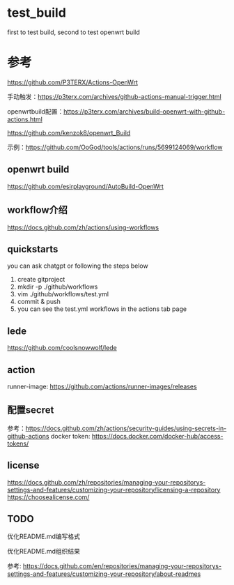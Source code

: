 # test_build
first to test build, second to test openwrt build

# 参考
https://github.com/P3TERX/Actions-OpenWrt

手动触发：https://p3terx.com/archives/github-actions-manual-trigger.html

openwrtbuild配置：https://p3terx.com/archives/build-openwrt-with-github-actions.html

https://github.com/kenzok8/openwrt_Build

示例：https://github.com/OoGod/tools/actions/runs/5699124069/workflow

## openwrt build
https://github.com/esirplayground/AutoBuild-OpenWrt

## workflow介绍
https://docs.github.com/zh/actions/using-workflows

## quickstarts
you can ask chatgpt
or following the steps below
1. create gitproject
2. mkdir -p ./github/workflows
3. vim ./github/workflows/test.yml 
4. commit & push
5. you can see the test.yml workflows in the actions tab page

## lede
https://github.com/coolsnowwolf/lede

## action
runner-image: https://github.com/actions/runner-images/releases

## 配置secret
参考：https://docs.github.com/zh/actions/security-guides/using-secrets-in-github-actions
docker token: https://docs.docker.com/docker-hub/access-tokens/

## license
https://docs.github.com/zh/repositories/managing-your-repositorys-settings-and-features/customizing-your-repository/licensing-a-repository
https://choosealicense.com/



## TODO
优化README.md编写格式

优化README.md组织结果

参考: https://docs.github.com/en/repositories/managing-your-repositorys-settings-and-features/customizing-your-repository/about-readmes